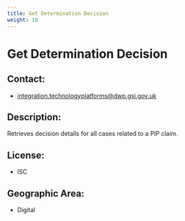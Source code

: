 ```yaml
---
title: Get Determination Decision
weight: 10
---
```


# Get Determination Decision

## Contact:
 - [integration.technologyplatforms@dwp.gsi.gov.uk](mailto:integration.technologyplatforms@dwp.gsi.gov.uk)

## Description:
Retrieves decision details for all cases related to a PIP claim.

## License:
 - ISC

## Geographic Area:
 - Digital

